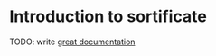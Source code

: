 # Introduction to sortificate

TODO: write [great documentation](http://jacobian.org/writing/great-documentation/what-to-write/)
